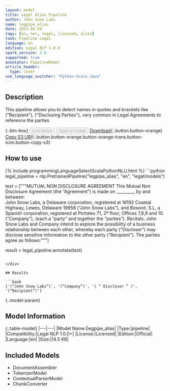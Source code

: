 ```yaml
---
layout: model
title: Legal Alias Pipeline
author: John Snow Labs
name: legpipe_alias
date: 2023-04-29
tags: [en, ner, legal, licensed, alias]
task: Pipeline Legal
language: en
edition: Legal NLP 1.0.0
spark_version: 3.0
supported: true
annotator: PipelineModel
article_header:
  type: cover
use_language_switcher: "Python-Scala-Java"
---
```


## Description

This pipeline allows you to detect names in quotes and brackets like ("Recipient"), ("Disclosing Parties"), very common in Legal Agreements to reference the parties

{:.btn-box}
<button class="button button-orange" disabled>Live Demo</button>
<button class="button button-orange" disabled>Open in Colab</button>
[Download](https://s3.amazonaws.com/auxdata.johnsnowlabs.com/legal/models/legpipe_alias_en_1.0.0_3.0_1682799794751.zip){:.button.button-orange}
[Copy S3 URI](s3://auxdata.johnsnowlabs.com/legal/models/legpipe_alias_en_1.0.0_3.0_1682799794751.zip){:.button.button-orange.button-orange-trans.button-icon.button-copy-s3}

## How to use



<div class="tabs-box" markdown="1">
{% include programmingLanguageSelectScalaPythonNLU.html %}
```python
legal_pipeline = nlp.PretrainedPipeline("legpipe_alias", "en", "legal/models")

text = ["""MUTUAL NON DISCLOSURE AGREEMENT 
This Mutual Non Disclosure Agreement (the “Agreement”) is made on _________ by and between:  
John Snow Labs, a Delaware corporation, registered at 16192 Coastal Highway, Lewes, Delaware 19958 (“John Snow Labs”), and 
Bosonit, S.L, a Spanish corporation, registered at Portales 71, 2º floor, Offices 7,8,9 and 
10. (“Company”), (each a “party” and together the “parties”). 
Recitals: 
John Snow Labs and Company intend to explore the possibility of a business relationship between each other, whereby each party (“Discloser”) may disclose sensitive information to the other party (“Recipient”). 
The parties agree as follows:"""]

result = legal_pipeline.annotate(text)
```

</div>

## Results

```bash
['(“John Snow Labs”)', '(“Company”)', '( “ Discloser ” )', '(“Recipient”)']
```

{:.model-param}
## Model Information

{:.table-model}
|---|---|
|Model Name:|legpipe_alias|
|Type:|pipeline|
|Compatibility:|Legal NLP 1.0.0+|
|License:|Licensed|
|Edition:|Official|
|Language:|en|
|Size:|14.5 KB|

## Included Models

- DocumentAssembler
- TokenizerModel
- ContextualParserModel
- ChunkConverter